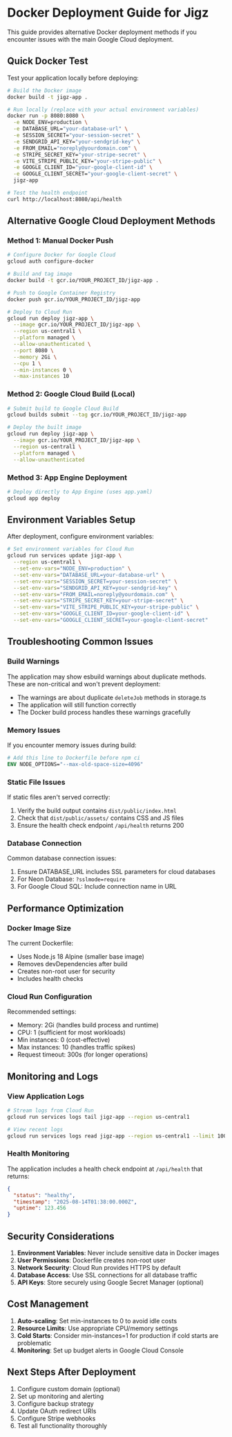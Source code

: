# Docker Deployment Guide for Jigz

This guide provides alternative Docker deployment methods if you encounter issues with the main Google Cloud deployment.

## Quick Docker Test

Test your application locally before deploying:

```bash
# Build the Docker image
docker build -t jigz-app .

# Run locally (replace with your actual environment variables)
docker run -p 8080:8080 \
  -e NODE_ENV=production \
  -e DATABASE_URL="your-database-url" \
  -e SESSION_SECRET="your-session-secret" \
  -e SENDGRID_API_KEY="your-sendgrid-key" \
  -e FROM_EMAIL="noreply@yourdomain.com" \
  -e STRIPE_SECRET_KEY="your-stripe-secret" \
  -e VITE_STRIPE_PUBLIC_KEY="your-stripe-public" \
  -e GOOGLE_CLIENT_ID="your-google-client-id" \
  -e GOOGLE_CLIENT_SECRET="your-google-client-secret" \
  jigz-app

# Test the health endpoint
curl http://localhost:8080/api/health
```

## Alternative Google Cloud Deployment Methods

### Method 1: Manual Docker Push
```bash
# Configure Docker for Google Cloud
gcloud auth configure-docker

# Build and tag image
docker build -t gcr.io/YOUR_PROJECT_ID/jigz-app .

# Push to Google Container Registry
docker push gcr.io/YOUR_PROJECT_ID/jigz-app

# Deploy to Cloud Run
gcloud run deploy jigz-app \
  --image gcr.io/YOUR_PROJECT_ID/jigz-app \
  --region us-central1 \
  --platform managed \
  --allow-unauthenticated \
  --port 8080 \
  --memory 2Gi \
  --cpu 1 \
  --min-instances 0 \
  --max-instances 10
```

### Method 2: Google Cloud Build (Local)
```bash
# Submit build to Google Cloud Build
gcloud builds submit --tag gcr.io/YOUR_PROJECT_ID/jigz-app

# Deploy the built image
gcloud run deploy jigz-app \
  --image gcr.io/YOUR_PROJECT_ID/jigz-app \
  --region us-central1 \
  --platform managed \
  --allow-unauthenticated
```

### Method 3: App Engine Deployment
```bash
# Deploy directly to App Engine (uses app.yaml)
gcloud app deploy
```

## Environment Variables Setup

After deployment, configure environment variables:

```bash
# Set environment variables for Cloud Run
gcloud run services update jigz-app \
  --region us-central1 \
  --set-env-vars="NODE_ENV=production" \
  --set-env-vars="DATABASE_URL=your-database-url" \
  --set-env-vars="SESSION_SECRET=your-session-secret" \
  --set-env-vars="SENDGRID_API_KEY=your-sendgrid-key" \
  --set-env-vars="FROM_EMAIL=noreply@yourdomain.com" \
  --set-env-vars="STRIPE_SECRET_KEY=your-stripe-secret" \
  --set-env-vars="VITE_STRIPE_PUBLIC_KEY=your-stripe-public" \
  --set-env-vars="GOOGLE_CLIENT_ID=your-google-client-id" \
  --set-env-vars="GOOGLE_CLIENT_SECRET=your-google-client-secret"
```

## Troubleshooting Common Issues

### Build Warnings
The application may show esbuild warnings about duplicate methods. These are non-critical and won't prevent deployment:
- The warnings are about duplicate `deleteJob` methods in storage.ts
- The application will still function correctly
- The Docker build process handles these warnings gracefully

### Memory Issues
If you encounter memory issues during build:
```dockerfile
# Add this line to Dockerfile before npm ci
ENV NODE_OPTIONS="--max-old-space-size=4096"
```

### Static File Issues
If static files aren't served correctly:
1. Verify the build output contains `dist/public/index.html`
2. Check that `dist/public/assets/` contains CSS and JS files
3. Ensure the health check endpoint `/api/health` returns 200

### Database Connection
Common database connection issues:
1. Ensure DATABASE_URL includes SSL parameters for cloud databases
2. For Neon Database: `?sslmode=require`
3. For Google Cloud SQL: Include connection name in URL

## Performance Optimization

### Docker Image Size
The current Dockerfile:
- Uses Node.js 18 Alpine (smaller base image)
- Removes devDependencies after build
- Creates non-root user for security
- Includes health checks

### Cloud Run Configuration
Recommended settings:
- Memory: 2Gi (handles build process and runtime)
- CPU: 1 (sufficient for most workloads)
- Min instances: 0 (cost-effective)
- Max instances: 10 (handles traffic spikes)
- Request timeout: 300s (for longer operations)

## Monitoring and Logs

### View Application Logs
```bash
# Stream logs from Cloud Run
gcloud run services logs tail jigz-app --region us-central1

# View recent logs
gcloud run services logs read jigz-app --region us-central1 --limit 100
```

### Health Monitoring
The application includes a health check endpoint at `/api/health` that returns:
```json
{
  "status": "healthy",
  "timestamp": "2025-08-14T01:38:00.000Z",
  "uptime": 123.456
}
```

## Security Considerations

1. **Environment Variables**: Never include sensitive data in Docker images
2. **User Permissions**: Dockerfile creates non-root user
3. **Network Security**: Cloud Run provides HTTPS by default
4. **Database Access**: Use SSL connections for all database traffic
5. **API Keys**: Store securely using Google Secret Manager (optional)

## Cost Management

1. **Auto-scaling**: Set min-instances to 0 to avoid idle costs
2. **Resource Limits**: Use appropriate CPU/memory settings
3. **Cold Starts**: Consider min-instances=1 for production if cold starts are problematic
4. **Monitoring**: Set up budget alerts in Google Cloud Console

## Next Steps After Deployment

1. Configure custom domain (optional)
2. Set up monitoring and alerting
3. Configure backup strategy
4. Update OAuth redirect URIs
5. Configure Stripe webhooks
6. Test all functionality thoroughly